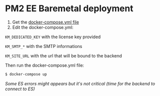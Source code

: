 # PM2 EE Baremetal deployment

1. Get the [docker-compose.yml file](https://github.com/keymetrics/on-premise/blob/master/docker/docker-compose.yml)
2. Edit the docker-compose.yml:

`KM_DEDICATED_KEY` with the license key provided

`KM_SMTP_*` with the SMTP informations

`KM_SITE_URL` with the url that will be bound to the backend

Then run the docker-compose.yml file:

```bash
$ docker-compose up
```

*Some ES errors might appears but it's not critical (time for the backend to connect to ES)*

